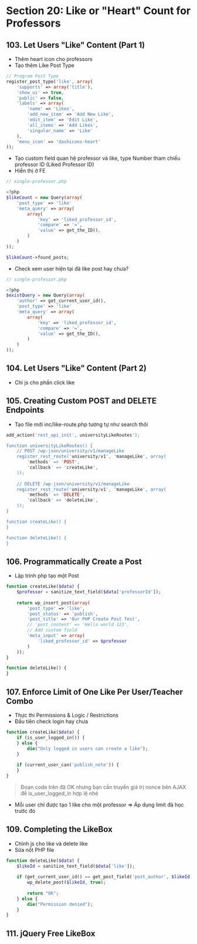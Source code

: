 # Section 20: Like or "Heart" Count for Professors

## 103. Let Users "Like" Content (Part 1)
- Thêm heart icon cho professors
- Tạo thêm Like Post Type
```php
// Program Post Type
register_post_type('like', array(
    'supports' => array('title'),
    'show_ui' => true,
    'public' => false,
    'labels' => array(
        'name' => 'Likes',
        'add_new_item' => 'Add New Like',
        'edit_item' => 'Edit Like',
        'all_items' => 'Add Likes',
        'singular_name' => 'Like'
    ),
    'menu_icon' => 'dashicons-heart'
));
```
- Tạo custom field quan hệ professor và like, type Number tham chiếu professor ID (Liked Professor ID)
- Hiển thị ở FE
```php
// single-professor.php

<?php
$likeCount = new Query(array(
	'post_type' => 'like'
	'meta_query' => array(
		array(
			'key' => 'liked_professor_id',
			'compare' => '=',
			'value' => get_the_ID(),
		)
	)
));

$likeCount->found_posts;
```
- Check xem user hiện tại đã like post hay chưa?

```php
// single-professor.php

<?php
$existQuery = new Query(array(
	'author' => get_current_user_id(),
	'post_type' => 'like'
	'meta_query' => array(
		array(
			'key' => 'liked_professor_id',
			'compare' => '=',
			'value' => get_the_ID(),
		)
	)
));
```

## 104. Let Users "Like" Content (Part 2)
- Chỉ js cho phần click like

## 105. Creating Custom POST and DELETE Endpoints
- Tạo file mới inc/like-route.php tương tự như search thôi

```php
add_action('rest_api_init', universityLikeRoutes');

function universityLikeRoutes() {
    // POST /wp-json/university/v1/manageLike
    register_rest_route('university/v1', 'manageLike', array(
        'methods' => 'POST',
        'callback' => 'createLike',
    ));
    
    // DELETE /wp-json/university/v1/manageLike
    register_rest_route('university/v1', 'manageLike', array(
        'methods' => 'DELETE',
        'callback' => 'deleteLike',
    ));
}

function createLike() {
}

function deleteLike() {
}
```

## 106. Programmatically Create a Post
- Lập trình php tạo một Post
```php
function createLike($data) {
    $professor = sanitize_text_field($data['professorId']);
    
    return wp_insert_post(array(
        'post_type' => 'like',
        'post_status' => 'publish',
        'post_title' => 'Our PHP Create Post Test',
        // 'post_content' => 'Hello world 123',
        // Add custom field
        'meta_input' => array(
            'liked_professor_id' => $professor
        )
    ));
}

function deleteLike() {
}
```

## 107. Enforce Limit of One Like Per User/Teacher Combo
- Thực thi Permissions & Logic / Restrictions
- Đầu tiên check login hay chưa
```php
function createLike($data) {
    if (is_user_logged_in()) {
    } else {
        die("Only logged in users can create a like");
    }
    
    if (current_user_can('publish_note')) {
    }
}
```
> Đoạn code trên đã OK nhưng bạn cần truyền giá trị nonce bên AJAX để is_user_logged_in hợp lệ nhé

- Mỗi user chỉ được tạo 1 like cho một professor => Áp dụng limit đã học trước đó

## 109. Completing the LikeBox
- Chỉnh js cho like và delete like
- Sửa nốt PHP file
```php
function deleteLike($data) {
    $likeId = sanitize_text_field($data['like']);
    
    if (get_current_user_id() == get_post_field('post_author', $likeId) AND get_post_type($likeId) == 'like') {
        wp_delete_post($likeId, true);
        
        return "OK";
    } else {
        die("Permission denied");
    }
}
```

## 111. jQuery Free LikeBox
